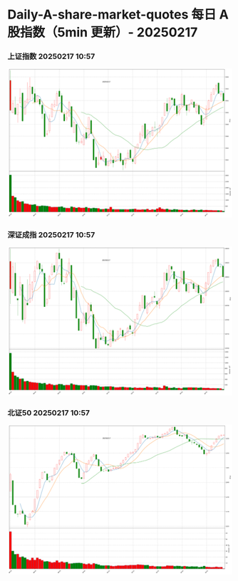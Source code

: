 
# Daily-A-share-market-quotes 每日 A 股指数（5min 更新）- 20250217

### 上证指数 20250217 10:57
![](./fig/2025/2/20250217-sh000001.png)

### 深证成指 20250217 10:57
![](./fig/2025/2/20250217-sz399001.png)

### 北证50 20250217 10:57
![](./fig/2025/2/20250217-bj899050.png)
